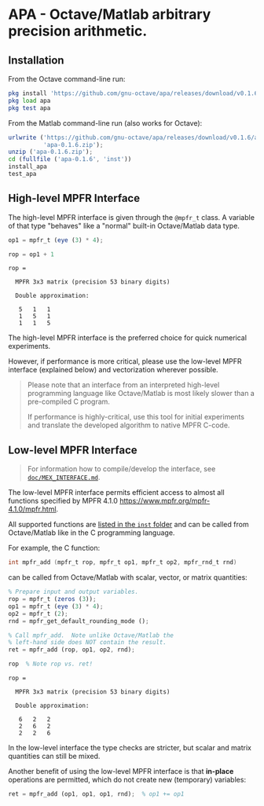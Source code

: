# APA - Octave/Matlab arbitrary precision arithmetic.

## Installation

From the Octave command-line run:


```octave
pkg install 'https://github.com/gnu-octave/apa/releases/download/v0.1.6/apa-0.1.6.zip'
pkg load apa
pkg test apa
```

From the Matlab command-line run (also works for Octave):


```octave
urlwrite ('https://github.com/gnu-octave/apa/releases/download/v0.1.6/apa-0.1.6.zip', ...
          'apa-0.1.6.zip');
unzip ('apa-0.1.6.zip');
cd (fullfile ('apa-0.1.6', 'inst'))
install_apa
test_apa
```

## High-level MPFR Interface

The high-level MPFR interface is given through the `@mpfr_t` class.
A variable of that type "behaves" like a "normal" built-in Octave/Matlab
data type.


```octave
op1 = mpfr_t (eye (3) * 4);

rop = op1 + 1
```

    rop =

      MPFR 3x3 matrix (precision 53 binary digits)

      Double approximation:

       5   1   1
       1   5   1
       1   1   5



The high-level MPFR interface is the preferred choice for quick numerical
experiments.

However, if performance is more critical, please use the low-level MPFR
interface (explained below) and vectorization wherever possible.

> Please note that an interface from an interpreted high-level programming
> language like Octave/Matlab is most likely slower than a pre-compiled C
> program.
>
> If performance is highly-critical, use this tool for initial experiments
> and translate the developed algorithm to native MPFR C-code.

## Low-level MPFR Interface

> For information how to compile/develop the interface, see
> [`doc/MEX_INTERFACE.md`](https://github.com/gnu-octave/apa/blob/main/doc/MEX_INTERFACE.md).

The low-level MPFR interface permits efficient access to almost all functions
specified by MPFR 4.1.0 <https://www.mpfr.org/mpfr-4.1.0/mpfr.html>.

All supported functions are [listed in the `inst` folder](inst)
and can be called from Octave/Matlab like in the C programming language.

For example, the C function:

```c
int mpfr_add (mpfr_t rop, mpfr_t op1, mpfr_t op2, mpfr_rnd_t rnd)
```

can be called from Octave/Matlab with scalar, vector, or matrix quantities:


```octave
% Prepare input and output variables.
rop = mpfr_t (zeros (3));
op1 = mpfr_t (eye (3) * 4);
op2 = mpfr_t (2);
rnd = mpfr_get_default_rounding_mode ();

% Call mpfr_add.  Note unlike Octave/Matlab the
% left-hand side does NOT contain the result.
ret = mpfr_add (rop, op1, op2, rnd);

rop  % Note rop vs. ret!
```

    rop =

      MPFR 3x3 matrix (precision 53 binary digits)

      Double approximation:

       6   2   2
       2   6   2
       2   2   6



In the low-level interface the type checks are stricter,
but scalar and matrix quantities can still be mixed.

Another benefit of using the low-level MPFR interface is that **in-place**
operations are permitted, which do not create new (temporary) variables:


```octave
ret = mpfr_add (op1, op1, op1, rnd);  % op1 += op1
```
